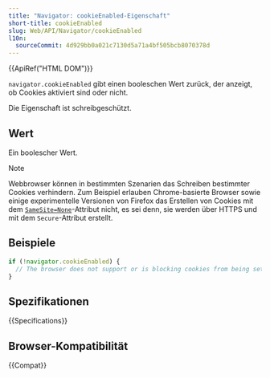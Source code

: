 ```yaml
---
title: "Navigator: cookieEnabled-Eigenschaft"
short-title: cookieEnabled
slug: Web/API/Navigator/cookieEnabled
l10n:
  sourceCommit: 4d929bb0a021c7130d5a71a4bf505bcb8070378d
---
```


{{ApiRef("HTML DOM")}}

`navigator.cookieEnabled` gibt einen booleschen Wert zurück, der anzeigt, ob Cookies aktiviert sind oder nicht.

Die Eigenschaft ist schreibgeschützt.

## Wert

Ein boolescher Wert.

> [!NOTE]
> Webbrowser können in bestimmten Szenarien das Schreiben bestimmter Cookies verhindern. Zum Beispiel erlauben Chrome-basierte Browser sowie einige experimentelle Versionen von Firefox das Erstellen von Cookies mit dem [`SameSite=None`](/de/docs/Web/HTTP/Reference/Headers/Set-Cookie#samesitesamesite-value)-Attribut nicht, es sei denn, sie werden über HTTPS und mit dem `Secure`-Attribut erstellt.

## Beispiele

```js
if (!navigator.cookieEnabled) {
  // The browser does not support or is blocking cookies from being set.
}
```

## Spezifikationen

{{Specifications}}

## Browser-Kompatibilität

{{Compat}}
